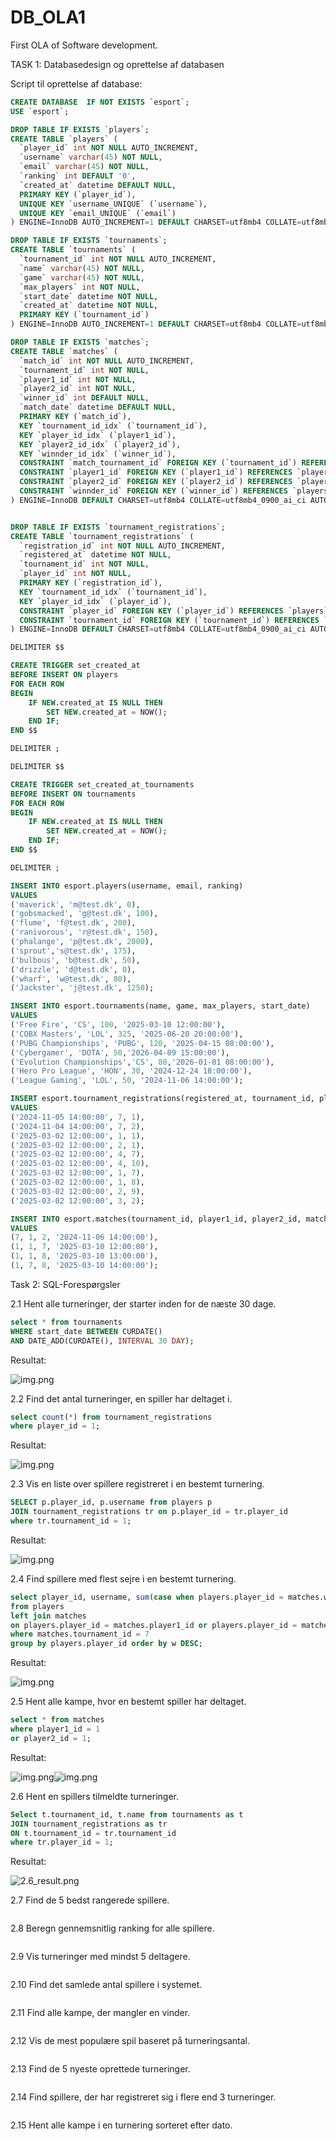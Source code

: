 # DB_OLA1
First OLA of Software development.

TASK 1: Databasedesign og oprettelse af databasen

Script til oprettelse af database: 
```sql
CREATE DATABASE  IF NOT EXISTS `esport`;
USE `esport`;

DROP TABLE IF EXISTS `players`;
CREATE TABLE `players` (
  `player_id` int NOT NULL AUTO_INCREMENT,
  `username` varchar(45) NOT NULL,
  `email` varchar(45) NOT NULL,
  `ranking` int DEFAULT '0',
  `created_at` datetime DEFAULT NULL,
  PRIMARY KEY (`player_id`),
  UNIQUE KEY `username_UNIQUE` (`username`),
  UNIQUE KEY `email_UNIQUE` (`email`)
) ENGINE=InnoDB AUTO_INCREMENT=1 DEFAULT CHARSET=utf8mb4 COLLATE=utf8mb4_0900_ai_ci;

DROP TABLE IF EXISTS `tournaments`;
CREATE TABLE `tournaments` (
  `tournament_id` int NOT NULL AUTO_INCREMENT,
  `name` varchar(45) NOT NULL,
  `game` varchar(45) NOT NULL,
  `max_players` int NOT NULL,
  `start_date` datetime NOT NULL,
  `created_at` datetime NOT NULL,
  PRIMARY KEY (`tournament_id`)
) ENGINE=InnoDB AUTO_INCREMENT=1 DEFAULT CHARSET=utf8mb4 COLLATE=utf8mb4_0900_ai_ci;

DROP TABLE IF EXISTS `matches`;
CREATE TABLE `matches` (
  `match_id` int NOT NULL AUTO_INCREMENT,
  `tournament_id` int NOT NULL,
  `player1_id` int NOT NULL,
  `player2_id` int NOT NULL,
  `winner_id` int DEFAULT NULL,
  `match_date` datetime DEFAULT NULL,
  PRIMARY KEY (`match_id`),
  KEY `tournament_id_idx` (`tournament_id`),
  KEY `player_id_idx` (`player1_id`),
  KEY `player2_id_idx` (`player2_id`),
  KEY `winnder_id_idx` (`winner_id`),
  CONSTRAINT `match_tournament_id` FOREIGN KEY (`tournament_id`) REFERENCES `tournaments` (`tournament_id`),
  CONSTRAINT `player1_id` FOREIGN KEY (`player1_id`) REFERENCES `players` (`player_id`),
  CONSTRAINT `player2_id` FOREIGN KEY (`player2_id`) REFERENCES `players` (`player_id`),
  CONSTRAINT `winnder_id` FOREIGN KEY (`winner_id`) REFERENCES `players` (`player_id`)
) ENGINE=InnoDB DEFAULT CHARSET=utf8mb4 COLLATE=utf8mb4_0900_ai_ci AUTO_INCREMENT=1;


DROP TABLE IF EXISTS `tournament_registrations`;
CREATE TABLE `tournament_registrations` (
  `registration_id` int NOT NULL AUTO_INCREMENT,
  `registered_at` datetime NOT NULL,
  `tournament_id` int NOT NULL,
  `player_id` int NOT NULL,
  PRIMARY KEY (`registration_id`),
  KEY `tournament_id_idx` (`tournament_id`),
  KEY `player_id_idx` (`player_id`),
  CONSTRAINT `player_id` FOREIGN KEY (`player_id`) REFERENCES `players` (`player_id`),
  CONSTRAINT `tournament_id` FOREIGN KEY (`tournament_id`) REFERENCES `tournaments` (`tournament_id`)
) ENGINE=InnoDB DEFAULT CHARSET=utf8mb4 COLLATE=utf8mb4_0900_ai_ci AUTO_INCREMENT=1;

DELIMITER $$

CREATE TRIGGER set_created_at
BEFORE INSERT ON players
FOR EACH ROW 
BEGIN
    IF NEW.created_at IS NULL THEN
		SET NEW.created_at = NOW();
	END IF;
END $$

DELIMITER ; 

DELIMITER $$

CREATE TRIGGER set_created_at_tournaments
BEFORE INSERT ON tournaments
FOR EACH ROW 
BEGIN
    IF NEW.created_at IS NULL THEN
		SET NEW.created_at = NOW();
	END IF;
END $$

DELIMITER ; 

INSERT INTO esport.players(username, email, ranking) 
VALUES 
('maverick', 'm@test.dk', 0), 
('gobsmacked', 'g@test.dk', 100), 
('flume', 'f@test.dk', 200), 
('ranivorous', 'r@test.dk', 150), 
('phalange', 'p@test.dk', 2000), 
('sprout','s@test.dk', 175), 
('bulbous', 'b@test.dk', 50),
('drizzle', 'd@test.dk', 0),
('wharf', 'w@test.dk', 80),
('Jackster', 'j@test.dk', 1250);

INSERT INTO esport.tournaments(name, game, max_players, start_date) 
VALUES
('Free Fire', 'CS', 100, '2025-03-10 12:00:00'),
('COBX Masters', 'LOL', 325, '2025-06-20 20:00:00'),
('PUBG Championships', 'PUBG', 120, '2025-04-15 08:00:00'),
('Cybergamer', 'DOTA', 50,'2026-04-09 15:00:00'),
('Evolution Championships','CS', 80,'2026-01-01 08:00:00'),
('Hero Pro League', 'HON', 30, '2024-12-24 18:00:00'),
('League Gaming', 'LOL', 50, '2024-11-06 14:00:00');

INSERT esport.tournament_registrations(registered_at, tournament_id, player_id)
VALUES
('2024-11-05 14:00:00', 7, 1),
('2024-11-04 14:00:00', 7, 2),
('2025-03-02 12:00:00', 1, 1),
('2025-03-02 12:00:00', 2, 1),
('2025-03-02 12:00:00', 4, 7),
('2025-03-02 12:00:00', 4, 10),
('2025-03-02 12:00:00', 1, 7),
('2025-03-02 12:00:00', 1, 8),
('2025-03-02 12:00:00', 2, 9),
('2025-03-02 12:00:00', 3, 2);

INSERT INTO esport.matches(tournament_id, player1_id, player2_id, match_date)
VALUES
(7, 1, 2, '2024-11-06 14:00:00'),
(1, 1, 7, '2025-03-10 12:00:00'),
(1, 1, 8, '2025-03-10 13:00:00'),
(1, 7, 8, '2025-03-10 14:00:00');
```

Task 2: SQL-Forespørgsler

2.1 Hent alle turneringer, der starter inden for de næste 30 dage.
```sql
select * from tournaments 
WHERE start_date BETWEEN CURDATE() 
AND DATE_ADD(CURDATE(), INTERVAL 30 DAY);
```
Resultat:

![img.png](task2/2.1_result.png)

2.2 Find det antal turneringer, en spiller har deltaget i.
```sql
select count(*) from tournament_registrations 
where player_id = 1;
```
Resultat:

![img.png](task2/2.2_result.png)

2.3 Vis en liste over spillere registreret i en bestemt turnering.
```sql
SELECT p.player_id, p.username from players p 
JOIN tournament_registrations tr on p.player_id = tr.player_id 
where tr.tournament_id = 1;
```
Resultat:

![img.png](task2/2.3_result.png)

2.4 Find spillere med flest sejre i en bestemt turnering.
```sql
select player_id, username, sum(case when players.player_id = matches.winner_id then 1 else 0 end) as w 
from players
left join matches 
on players.player_id = matches.player1_id or players.player_id = matches.player2_id
where matches.tournament_id = 7
group by players.player_id order by w DESC;
```
Resultat:

![img.png](task2/2.4_result.png)

2.5 Hent alle kampe, hvor en bestemt spiller har deltaget.
```sql
select * from matches 
where player1_id = 1 
or player2_id = 1;
```
Resultat:

![img.png](task2/2.5_result.png)![img.png](task2/2.5_result.png)

2.6 Hent en spillers tilmeldte turneringer.
```sql
Select t.tournament_id, t.name from tournaments as t
JOIN tournament_registrations as tr
ON t.tournament_id = tr.tournament_id
where tr.player_id = 1;
```
Resultat:

![2.6_result.png](task2%2F2.6_result.png)

2.7 Find de 5 bedst rangerede spillere.
```sql

```

2.8 Beregn gennemsnitlig ranking for alle spillere.
```sql

```

2.9 Vis turneringer med mindst 5 deltagere.
```sql

```

2.10 Find det samlede antal spillere i systemet.
```sql

```

2.11 Find alle kampe, der mangler en vinder.
```sql

```

2.12 Vis de mest populære spil baseret på turneringsantal.
```sql

```

2.13 Find de 5 nyeste oprettede turneringer.
```sql

```

2.14 Find spillere, der har registreret sig i flere end 3 turneringer.
```sql

```

2.15 Hent alle kampe i en turnering sorteret efter dato.
```sql

```

